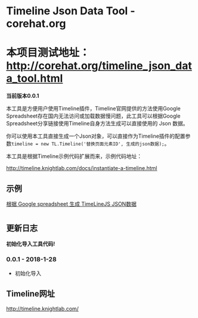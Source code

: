 # Timeline Json Data Tool - corehat.org

# 本项目测试地址： http://corehat.org/timeline_json_data_tool.html 

**当前版本0.0.1**

本工具是方便用户使用Timeline插件，Timeline官网提供的方法使用Google Spreadsheet存在国内无法访问或加载数据慢问题，此工具可以根据Google Spreadsheet分享链接使用Timeline自身方法生成可以直接使用的 Json 数据。

你可以使用本工具直接生成一个Json对象，可以直接作为Timeline插件的配置参数`timeline = new TL.Timeline('替换页面元素ID', 生成的json数据);`。

本工具是根据Timeline示例代码扩展而来，示例代码地址：

http://timeline.knightlab.com/docs/instantiate-a-timeline.html

## 示例

[根据 Google spreadsheet 生成 TimeLineJS JSON数据](http://corehat.org/timeline_json_data_tool.html)

#

## 更新日志

<b>初始化导入工具代码!</b>

### 0.0.1 - 2018-1-28

- 初始化导入

## Timeline网址

http://timeline.knightlab.com/
